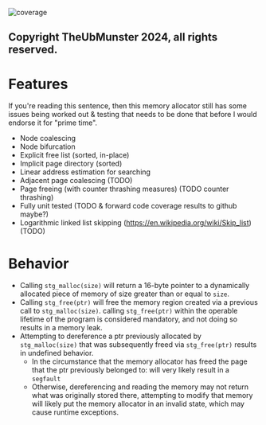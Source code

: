 ![coverage](http://gitlab.stg/stg-portfolio/stg-heap/badges/main/coverage.svg)

## Copyright TheUbMunster 2024, all rights reserved.

# Features
If you're reading this sentence, then this memory allocator still has some issues being worked out & testing that needs to be done that before I would endorse it for "prime time".

* Node coalescing
* Node bifurcation
* Explicit free list (sorted, in-place)
* Implicit page directory (sorted)
* Linear address estimation for searching
* Adjacent page coalescing (TODO)
* Page freeing (with counter thrashing measures) (TODO counter thrashing)
* Fully unit tested (TODO & forward code coverage results to github maybe?)
* Logarithmic linked list skipping (https://en.wikipedia.org/wiki/Skip_list) (TODO)

# Behavior
* Calling `stg_malloc(size)` will return a 16-byte pointer to a dynamically allocated piece of memory of size greater than or equal to `size`.
* Calling `stg_free(ptr)` will free the memory region created via a previous call to `stg_malloc(size)`. calling `stg_free(ptr)` within the operable lifetime of the program is considered mandatory, and not doing so results in a memory leak.
* Attempting to dereference a ptr previously allocated by `stg_malloc(size)` that was subsequently freed via `stg_free(ptr)` results in undefined behavior.
    - In the circumstance that the memory allocator has freed the page that the ptr previously belonged to: will very likely result in a `segfault`
    - Otherwise, dereferencing and reading the memory may not return what was originally stored there, attempting to modify that memory will likely put the memory allocator in an invalid state, which may cause runtime exceptions.